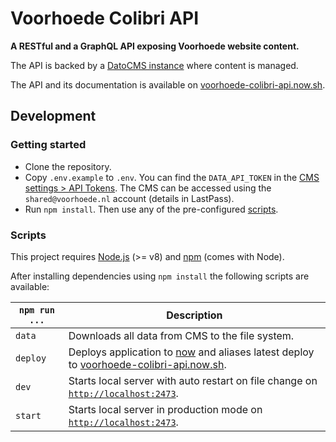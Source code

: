 # Voorhoede Colibri API

**A RESTful and a GraphQL API exposing Voorhoede website content.**

The API is backed by a [DatoCMS instance](https://voorhoede-ocelot-cms.admin.datocms.com) where content is managed.

The API and its documentation is available on [voorhoede-colibri-api.now.sh](https://voorhoede-colibri-api.now.sh/).


## Development

### Getting started

* Clone the repository.
* Copy `.env.example` to `.env`. You can find the `DATA_API_TOKEN` in the [CMS settings > API Tokens](https://voorhoede-ocelot-cms.admin.datocms.com/admin/access_tokens/4141/edit). The CMS can be accessed using the `shared@voorhoede.nl` account (details in LastPass).
* Run `npm install`. Then use any of the pre-configured [scripts](#scripts).

### Scripts

This project requires [Node.js](http://nodejs.org/) (>= v8) and [npm](https://npmjs.org/) (comes with Node).

After installing dependencies using `npm install` the following scripts are available:

`npm run ...` | Description
---|---
`data` | Downloads all data from CMS to the file system.
`deploy` | Deploys application to [now](https://zeit.co/now) and aliases latest deploy to [voorhoede-colibri-api.now.sh](https://voorhoede-colibri-api.now.sh/).
`dev` | Starts local server with auto restart on file change on [`http://localhost:2473`](http://localhost:2473).
`start` | Starts local server in production mode on [`http://localhost:2473`](http://localhost:2473).
